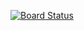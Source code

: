 [![Board Status](https://dev.azure.com/aiw-devops/d5cdee94-0a1c-494a-9c98-ea683ce95d2d/0421e2f3-a81c-4a02-bb54-e06d3f83e3e3/_apis/work/boardbadge/9f50cdc3-9096-4016-b9ff-98fd2a917108)](https://dev.azure.com/aiw-devops/d5cdee94-0a1c-494a-9c98-ea683ce95d2d/_boards/board/t/0421e2f3-a81c-4a02-bb54-e06d3f83e3e3/Microsoft.RequirementCategory)